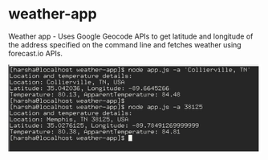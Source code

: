 # weather-app
Weather app - Uses Google Geocode APIs to get latitude and longitude of the address specified on the command line and fetches weather using forecast.io APIs.


![alt text](https://github.com/itsharshanarayana/weather-app/blob/master/weather-app-results.jpg)
